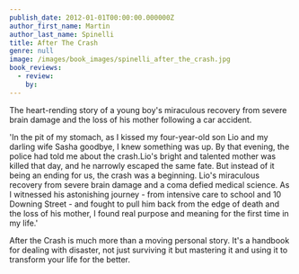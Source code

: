 ```yaml
---
publish_date: 2012-01-01T00:00:00.000000Z
author_first_name: Martin
author_last_name: Spinelli
title: After The Crash
genre: null
image: /images/book_images/spinelli_after_the_crash.jpg
book_reviews:
  - review: 
    by: 
---
```

The heart-rending story of a young boy's miraculous recovery from severe brain damage and the loss of his mother following a car accident.

'In the pit of my stomach, as I kissed my four-year-old son Lio and my darling wife Sasha goodbye, I knew something was up. By that evening, the police had told me about the crash.Lio's bright and talented mother was killed that day, and he narrowly escaped the same fate. But instead of it being an ending for us, the crash was a beginning. Lio's miraculous recovery from severe brain damage and a coma defied medical science. As I witnessed his astonishing journey - from intensive care to school and 10 Downing Street - and fought to pull him back from the edge of death and the loss of his mother, I found real purpose and meaning for the first time in my life.'

After the Crash is much more than a moving personal story. It's a handbook for dealing with disaster, not just surviving it but mastering it and using it to transform your life for the better.